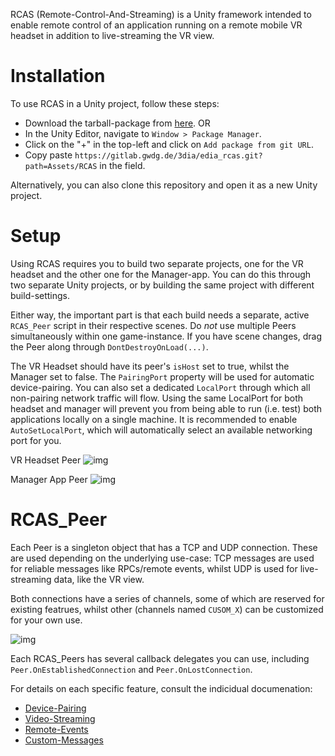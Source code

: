 RCAS (Remote-Control-And-Streaming) is a Unity framework intended to enable remote control of an application running on a remote mobile VR headset in addition to live-streaming the VR view.

# Installation

To use RCAS in a Unity project, follow these steps:

- Download the tarball-package from [here](https://gitlab.gwdg.de/3dia/edia_rcas/-/raw/main/tarballs/com.rcas.rcas-0.1.0.tgz).
OR
- In the Unity Editor, navigate to `Window > Package Manager`.
- Click on the "+" in the top-left and click on `Add package from git URL`.
- Copy paste `https://gitlab.gwdg.de/3dia/edia_rcas.git?path=Assets/RCAS` in the field.

Alternatively, you can also clone this repository and open it as a new Unity project.

# Setup

Using RCAS requires you to build two separate projects, one for the VR headset and the other one for the Manager-app.
You can do this through two separate Unity projects, or by building the same project with different build-settings.

Either way, the important part is that each build needs a separate, active `RCAS_Peer` script in their respective scenes.
Do *not* use multiple Peers simultaneously within one game-instance. If you have scene changes, drag the Peer along through
`DontDestroyOnLoad(...)`.

The VR Headset should have its peer's `isHost` set to true, whilst the Manager set to false.
The `PairingPort` property will be used for automatic device-pairing.
You can also set a dedicated `LocalPort` through which all non-pairing network traffic will flow. Using the same LocalPort for both headset and manager will prevent you from being able to run (i.e. test) both applications locally on a single machine. It is recommended to enable `AutoSetLocalPort`, which will automatically select an available networking port for you.

VR Headset Peer
![img](https://i.imgur.com/AMhHwCu.png)   

Manager App Peer
![img](https://i.imgur.com/PBe4925.png)

# RCAS_Peer

Each Peer is a singleton object that has a TCP and UDP connection. These are used depending on the underlying use-case: TCP messages are used for reliable messages like RPCs/remote events, whilst UDP is used for live-streaming data, like the VR view.

Both connections have a series of channels, some of which are reserved for existing featrues, whilst other (channels named `CUSOM_X`) can be customized for your own use.

![img](https://i.imgur.com/j1Mn1MJ.png)

Each RCAS_Peers has several callback delegates you can use, including `Peer.OnEstablishedConnection` and `Peer.OnLostConnection`.

For details on each specific feature, consult the indicidual documenation:

- [Device-Pairing](https://gitlab.gwdg.de/3dia/edia_rcas/-/blob/main/Assets/com.edia.rcas/Documentation/1_DevicePairing.md)
- [Video-Streaming](https://gitlab.gwdg.de/3dia/edia_rcas/-/blob/main/Assets/com.edia.rcas/Documentation/2_VideoStream.md)
- [Remote-Events](https://gitlab.gwdg.de/3dia/edia_rcas/-/blob/main/Assets/com.edia.rcas/Documentation/3_RemoteEvents.md)
- [Custom-Messages](https://gitlab.gwdg.de/3dia/edia_rcas/-/blob/main/Assets/com.edia.rcas/Documentation/4_CustomMessages.md)
